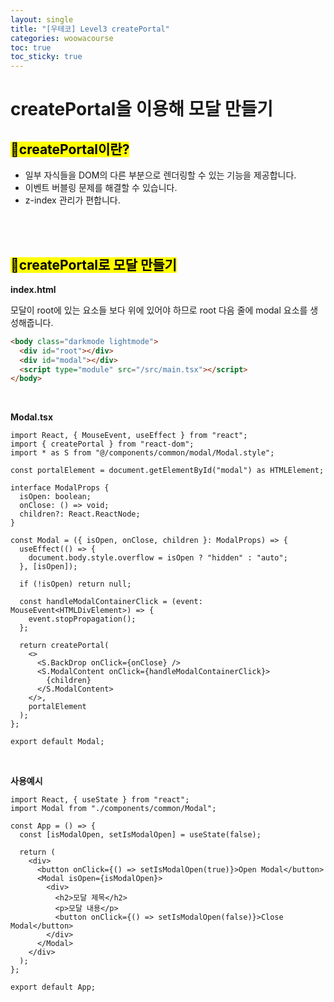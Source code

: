 ```yaml
---
layout: single
title: "[우테코] Level3 createPortal"
categories: woowacourse
toc: true
toc_sticky: true
---
```


# createPortal을 이용해 모달 만들기

## <mark class="pink">📌createPortal이란?</mark>

- 일부 자식들을 DOM의 다른 부분으로 렌더링할 수 있는 기능을 제공합니다.
- 이벤트 버블링 문제를 해결할 수 있습니다.
- z-index 관리가 편합니다.

<br>
<br>

## <mark class="pink">📌createPortal로 모달 만들기</mark>

**index.html**

모달이 root에 있는 요소들 보다 위에 있어야 하므로 root 다음 줄에 modal 요소를 생성해줍니다.

```html
<body class="darkmode lightmode">
  <div id="root"></div>
  <div id="modal"></div>
  <script type="module" src="/src/main.tsx"></script>
</body>
```

<br>

**Modal.tsx**

```tsx
import React, { MouseEvent, useEffect } from "react";
import { createPortal } from "react-dom";
import * as S from "@/components/common/modal/Modal.style";

const portalElement = document.getElementById("modal") as HTMLElement;

interface ModalProps {
  isOpen: boolean;
  onClose: () => void;
  children?: React.ReactNode;
}

const Modal = ({ isOpen, onClose, children }: ModalProps) => {
  useEffect(() => {
    document.body.style.overflow = isOpen ? "hidden" : "auto";
  }, [isOpen]);

  if (!isOpen) return null;

  const handleModalContainerClick = (event: MouseEvent<HTMLDivElement>) => {
    event.stopPropagation();
  };

  return createPortal(
    <>
      <S.BackDrop onClick={onClose} />
      <S.ModalContent onClick={handleModalContainerClick}>
        {children}
      </S.ModalContent>
    </>,
    portalElement
  );
};

export default Modal;
```

<br>

**사용예시**

```tsx
import React, { useState } from "react";
import Modal from "./components/common/Modal";

const App = () => {
  const [isModalOpen, setIsModalOpen] = useState(false);

  return (
    <div>
      <button onClick={() => setIsModalOpen(true)}>Open Modal</button>
      <Modal isOpen={isModalOpen}>
        <div>
          <h2>모달 제목</h2>
          <p>모달 내용</p>
          <button onClick={() => setIsModalOpen(false)}>Close Modal</button>
        </div>
      </Modal>
    </div>
  );
};

export default App;
```
